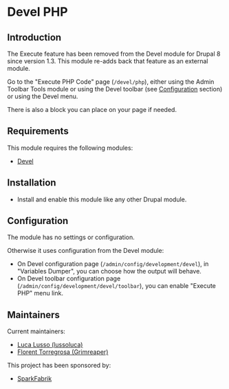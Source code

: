 # Devel PHP

## Introduction

The Execute feature has been removed from the Devel module for Drupal 8 since
version 1.3. This module re-adds back that feature as an external module.

Go to the "Execute PHP Code" page (`/devel/php`), either using the Admin Toolbar
Tools module or using the Devel toolbar (see [Configuration](#configuration)
section) or using the Devel menu.

There is also a block you can place on your page if needed.

## Requirements

This module requires the following modules:
* [Devel](https://www.drupal.org/project/devel)

## Installation

* Install and enable this module like any other Drupal module.

## Configuration

The module has no settings or configuration.

Otherwise it uses configuration from the Devel module:
* On Devel configuration page (`/admin/config/development/devel`), in
  "Variables Dumper", you can choose how the output will behave.
* On Devel toolbar configuration page
  (`/admin/config/development/devel/toolbar`), you can enable "Execute PHP"
  menu link.

## Maintainers

Current maintainers:
* [Luca Lusso (lussoluca)](https://www.drupal.org/user/138068)
* [Florent Torregrosa (Grimreaper)](https://www.drupal.org/user/2388214)

This project has been sponsored by:
* [SparkFabrik](https://www.drupal.org/sparkfabrik)
